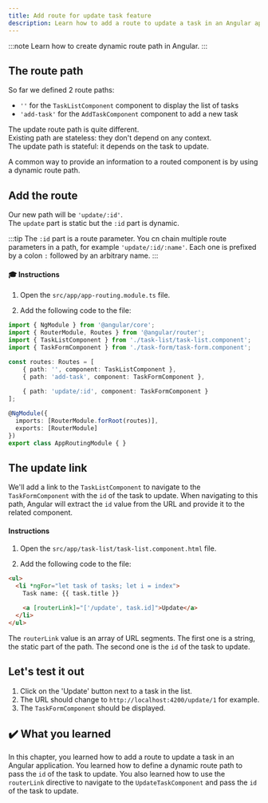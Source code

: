 ```yaml
---
title: Add route for update task feature
description: Learn how to add a route to update a task in an Angular application.
---
```


:::note
Learn how to create dynamic route path in Angular.
:::

## The route path

So far we defined 2 route paths:

- `''` for the `TaskListComponent` component to display the list of tasks
- `'add-task'` for the `AddTaskComponent` component to add a new task

The update route path is quite different.  
Existing path are stateless: they don't depend on any context.  
The update path is stateful: it depends on the task to update.  

A common way to provide an information to a routed component is by using a dynamic route path.

## Add the route

Our new path will be `'update/:id'`.  
The `update` part is static but the `:id` part is dynamic.

:::tip
The `:id` part is a route parameter.
You cn chain multiple route parameters in a path, for example `'update/:id/:name'`.
Each one is prefixed by a colon `:` followed by an arbitrary name.
:::

#### 🎓 Instructions

1. Open the `src/app/app-routing.module.ts` file.

2. Add the following code to the file:

```typescript ins={"1. Add the route for the update task feature": 9-10}
import { NgModule } from '@angular/core';
import { RouterModule, Routes } from '@angular/router';
import { TaskListComponent } from './task-list/task-list.component';
import { TaskFormComponent } from './task-form/task-form.component';

const routes: Routes = [
    { path: '', component: TaskListComponent },
    { path: 'add-task', component: TaskFormComponent },
    
    { path: 'update/:id', component: TaskFormComponent }
];

@NgModule({
  imports: [RouterModule.forRoot(routes)],
  exports: [RouterModule]
})
export class AppRoutingModule { }
```

## The update link

We'll add a link to the `TaskListComponent` to navigate to the `TaskFormComponent` with the `id` of the task to update.
When navigating to this path, Angular will extract the `id` value from the URL and provide it to the related component.

#### Instructions

1. Open the `src/app/task-list/task-list.component.html` file.

2. Add the following code to the file:

```html ins={"1. Add the update button": 4-5}
<ul>
  <li *ngFor="let task of tasks; let i = index">
    Task name: {{ task.title }}

    <a [routerLink]="['/update', task.id]">Update</a>
  </li>
</ul>
```

The `routerLink` value is an array of URL segments.
The first one is a string, the static part of the path.
The second one is the `id` of the task to update.

## Let's test it out

1. Click on the 'Update' button next to a task in the list.
2. The URL should change to `http://localhost:4200/update/1` for example.
3. The `TaskFormComponent` should be displayed.

## ✔️ What you learned

In this chapter, you learned how to add a route to update a task in an Angular application. You learned how to define a dynamic route path to pass the `id` of the task to update. You also learned how to use the `routerLink` directive to navigate to the `UpdateTaskComponent` and pass the `id` of
the task to update.

